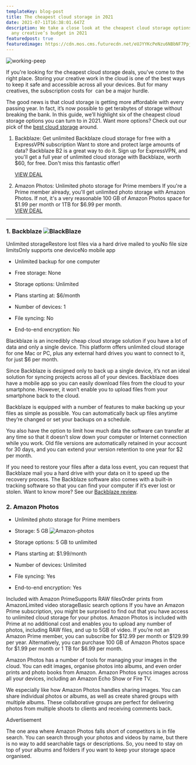 ```yaml
---
templateKey: blog-post
title: The cheapest cloud storage in 2021
date: 2021-07-11T16:38:01.647Z
description: We take a close look at the cheapest cloud storage options to fit
  any creative’s budget in 2021
featuredpost: true
featuredimage: https://cdn.mos.cms.futurecdn.net/eUJYYKcPeNzu6NBbNF7Ppj-1024-80.jpg.webp
---
```



<!--StartFragment-->
![working-peep](https://cdn.mos.cms.futurecdn.net/eUJYYKcPeNzu6NBbNF7Ppj-1024-80.jpg.webp)

If you're looking for the cheapest cloud storage deals, you've come to the right place. Storing your creative work in the cloud is one of the best ways to keep it safe and accessible across all your devices. But for many creatives, the subscription costs for  can be a major hurdle.

The good news is that cloud storage is getting more affordable with every passing year. In fact, it’s now possible to get terabytes of storage without breaking the bank. In this guide, we’ll highlight six of the cheapest cloud storage options you can turn to in 2021. Want more options? Check out our pick of the [best cloud storage](https://www.creativebloq.com/buying-guides/best-cloud-storage) around.

 
1. Backblaze: Get unlimited Backblaze cloud storage for free with a ExpressVPN subscription
Want to store and protect large amounts of data? Backblaze B2 is a great way to do it. Sign up for ExpressVPN, and you'll get a full year of unlimited cloud storage with Backblaze, worth $60, for free. Don't miss this fantastic offer!

   [VIEW DEAL](https://xvtelink.com/go/backblaze?offer=3monthsfree&a_fid=744&data1=cbq-in-4283968626419228700)





2. Amazon Photos: Unlimited photo storage for Prime members
If you're a Prime member already, you'll get unlimited photo storage with Amazon Photos. If not, it's a very reasonable 100 GB of Amazon Photos space for $1.99 per month or 1TB for $6.99 per month.                                            
[VIEW DEAL](https://target.georiot.com/Proxy.ashx?tsid=8429&GR_URL=https%3A%2F%2Famazon.co.uk%2Fb%3Fie%3DUTF8%26node%3D14156436031%26tag%3Dhawk-future-21%26ascsubtag%3Dcbq-in-6540590739595194000-21)

---
### 1. Backblaze ![BlackBlaze](https://cdn.mos.cms.futurecdn.net/xLNUAAMWHnUFkpCoAjZEjT-970-80.png.webp)



Unlimited storageRestore lost files via a hard drive mailed to youNo file size limitsOnly supports one deviceNo mobile app
- Unlimited backup for one computer

- Free storage: None



- Storage options: Unlimited  
- Plans starting at: $6/month
- Number of devices: 1
- File syncing: No 
- End-to-end encryption: No

Blackblaze is an incredibly cheap cloud storage solution if you have a lot of data and only a single device. This platform offers unlimited cloud storage for one Mac or PC, plus any external hard drives you want to connect to it, for just $6 per month.


Since Backblaze is designed only to back up a single device, it’s not an ideal solution for syncing projects across all of your devices. Backblaze does have a mobile app so you can easily download files from the cloud to your smartphone. However, it won’t enable you to upload files from your smartphone back to the cloud.

Backblaze is equipped with a number of features to make backing up your files as simple as possible. You can automatically back up files anytime they’re changed or set your backups on a schedule. 

You also have the option to limit how much data the software can transfer at any time so that it doesn’t slow down your computer or Internet connection while you work. Old file versions are automatically retained in your account for 30 days, and you can extend your version retention to one year for $2 per month.

If you need to restore your files after a data loss event, you can request that Backblaze mail you a hard drive with your data on it to speed up the recovery process. The Backblaze software also comes with a built-in tracking software so that you can find your computer if it’s ever lost or stolen. Want to know more? See our [Backblaze review](https://www.creativebloq.com/reviews/backblaze-review).

### 2.  Amazon Photos
- Unlimited photo storage for Prime members

- Storage: 5 GB                             ![Amazon-photos](https://cdn.mos.cms.futurecdn.net/dZBNxi2rvVDAYDMnWcuUFX-970-80.png.webp)
- Storage options: 5 GB to unlimited
- Plans starting at: $1.99/month  
- Number of devices: Unlimited  
- File syncing: Yes  
- End-to-end encryption: Yes



Included with Amazon PrimeSupports RAW filesOrder prints from AmazonLimited video storageBasic search options
If you have an Amazon Prime subscription, you might be surprised to find out that you have access to unlimited cloud storage for your photos. Amazon Photos is included with Prime at no additional cost and enables you to upload any number of photos, including RAW files, and up to 5GB of video.
If you’re not an Amazon Prime member, you can subscribe for $12.99 per month or $129.99 per year. Alternatively, you can purchase 100 GB of Amazon Photos space for $1.99 per month or 1 TB for $6.99 per month.

Amazon Photos has a number of tools for managing your images in the cloud. You can edit images, organise photos into albums, and even order prints and photo books from Amazon. Amazon Photos syncs images across all your devices, including an Amazon Echo Show or Fire TV.

We especially like how Amazon Photos handles sharing images. You can share individual photos or albums, as well as create shared groups with multiple albums. These collaborative groups are perfect for delivering photos from multiple shoots to clients and receiving comments back.

Advertisement

The one area where Amazon Photos falls short of competitors is in file search. You can search through your photos and videos by name, but there is no way to add searchable tags or descriptions. So, you need to stay on top of your albums and folders if you want to keep your storage space organised.


<!--EndFragment-->

